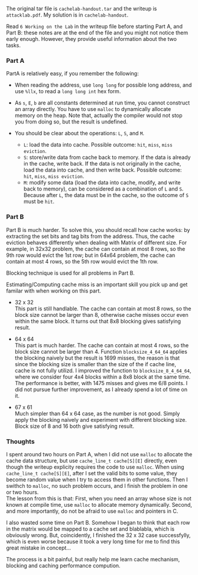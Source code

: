 The original tar file is `cachelab-handout.tar` and the writeup is `attacklab.pdf`. My solution is in `cachelab-handout`.
 
Read `6 Working on the Lab` in the writeup file before starting Part A, and Part B: these notes are at the end of the file and you might not notice them early enough. However, they provide useful information about the two tasks.  



### Part A 
PartA is relatively easy, if you remember the following: 
- When reading the address, use `long long` for possible long address, and use `%llx`, to read a `long long int` hex form. 
- As `s`, `E`, `b` are all constants determined at run time, you cannot construct an array directly. You have to use `malloc` to dynamically allocate memory on the heap. Note that, actually the compiler would not stop you from doing so, but the result is undefined. 

- You should be clear about the operations: `L`, `S`, and `M`.
    - `L`: load the data into cache. Possible outcome: `hit`, `miss`, `miss eviction`.  
    - `S`: store/write data from cache back to memory. If the data is already in the cache, write back. If the data is not originally in the cache, load the data into cache, and then write back. Possible outcome: `hit`, `miss`, `miss eviction`.
    - `M`: modify some data (load the data into cache, modify, and write back to memory), can be considered as a combination of `L` and `S`. Because after `L`, the data must be in the cache, so the outcome of `S` must be `hit`.  


### Part B
Part B is much harder. To solve this, you should recall how cache works: by extracting the set bits and tag bits from the address. Thus, the cache eviction behaves differently when dealing with Matrix of different size. For example, in 32x32 problem, the cache can contain at most 8 rows, so the 9th row would evict the 1st row; but in 64x64 problem, the cache can contain at most 4 rows, so the 5th row would evict the 1th row.  

Blocking technique is used for all problems in Part B.
  
Estimating/Computing cache miss is an important skill you pick up and get familar with when working on this part.  

- 32 x 32  
    This part is still handlable. The cache can contain at most 8 rows, so the block size cannot be larger than 8, otherwise cache misses occur even within the same block. It turns out that 8x8 blocking gives satisfying result.  

- 64 x 64  
    This part is much harder. The cache can contain at most 4 rows, so the block size cannot be larger than 4. Function `blocksize_4_64_64` applies the blocking naively but the result is 1699 misses, the reason is that since the blocking size is smaller than the size of the if cache line, cache is not fully utilizd. I improved the function to `blocksize_8_4_64_64`, where we consider four 4x4 blocks within a 8x8 block at the same time. The performance is better, with 1475 misses and gives me 6/8 points. I did not pursue further improvement, as I already spend a lot of time on it.

- 67 x 61  
    Much simpler than 64 x 64 case, as the number is not good. Simply apply the blocking naively and experiment with different blocking size. Block size of 8 and 16 both give satisfying result.  


### Thoughts
I spent around two hours on Part A, when I did not use `malloc` to allocate the cache data structure, but use `cache_line_t cache[S][E]` directly, even though the writeup explicity requires the code to use `malloc`. When using `cache_line_t cache[S][E]`, after I set the valid bits to some value, they become random value when I try to access them in other functions. Then I swithch to `malloc`, no such problem occurs, and I finish the problem in one or two hours.  
The lesson from this is that: First, when you need an array whose size is not known at compile time, use `malloc` to allocate memory dynamically. Second, and more importantly, do not be afraid to use `malloc` and pointers in C.   

I also wasted some time on Part B. Somehow I began to think that each row in the matrix would be mapped to a cache set and blablabla, which is obviously wrong. But, coincidently, I finished the 32 x 32 case successfylly, which is even worse because it took a very long time for me to find this great mistake in concept...   

The process is a bit painful, but really help me learn cache mechanism, blocking and caching performance compution. 
